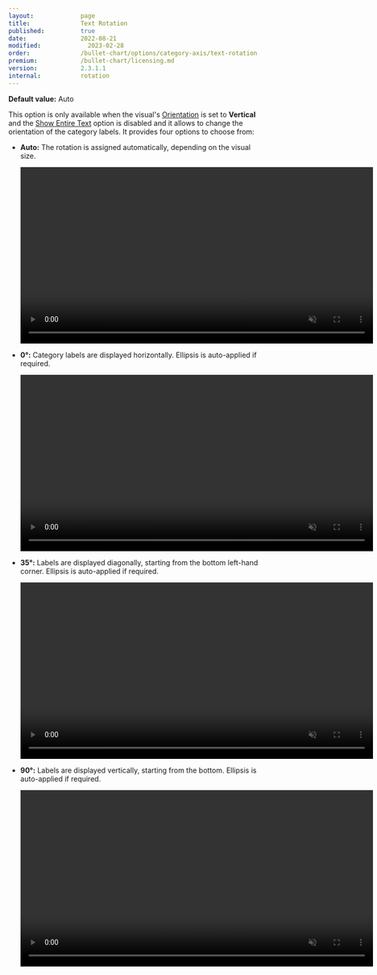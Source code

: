 ```yaml
---
layout:             page
title:              Text Rotation
published:          true
date:               2022-08-21
modified:   	      2023-02-28
order:              /bullet-chart/options/category-axis/text-rotation
premium:            /bullet-chart/licensing.md
version:            2.3.1.1
internal:           rotation
---
```


**Default value:** Auto 

This option is only available when the visual's [Orientation](../general/orientation.md) is set to **Vertical** and the [Show Entire Text](show-entire-text.md) option is disabled and it allows to change the orientation of the category labels. It provides four options to choose from:

- **Auto:**
  The rotation is assigned automatically, depending on the visual size.

  <video src="images/category-axis-rotation-auto.mp4" width="700" autoplay loop muted></video>

- **0°:**
  Category labels are displayed horizontally. Ellipsis is auto-applied if required.

  <video src="images/category-axis-rotation-0.mp4" width="700" autoplay loop muted></video>

- **35°:**
 Labels are displayed diagonally, starting from the bottom left-hand corner. Ellipsis is auto-applied if required.

  <video src="images/category-axis-rotation-35.mp4" width="700" autoplay loop muted></video>

- **90°:**
  Labels are displayed vertically, starting from the bottom. Ellipsis is auto-applied if required. 

  <video src="images/category-axis-rotation-90.mp4" width="700" autoplay loop muted></video>